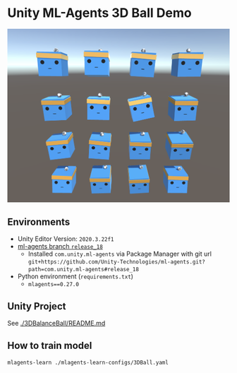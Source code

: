 # Unity ML-Agents 3D Ball Demo

![Example Image](./example_image.png)

## Environments

* Unity Editor Version: `2020.3.22f1`
* [ml-agents branch `release_18`](https://github.com/Unity-Technologies/ml-agents/releases/tag/release_18)
  * Installed `com.unity.ml-agents` via Package Manager
    with git url `git+https://github.com/Unity-Technologies/ml-agents.git?path=com.unity.ml-agents#release_18`
* Python environment (`requirements.txt`)
  * `mlagents==0.27.0`

## Unity Project

See [./3DBalanceBall/README.md](./3DBalanceBall/README.md)

## How to train model

```sh
mlagents-learn ./mlagents-learn-configs/3DBall.yaml
```

